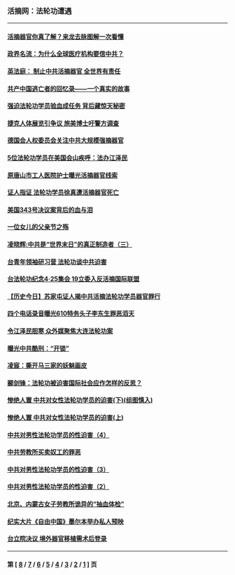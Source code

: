 ### 活摘网：法轮功遭遇
---
#### [活摘器官你真了解？来龙去脉图解一次看懂](../../pages/nf5881/n13013820.md?08160430) 
#### [政界名流：为什么全球医疗机构要信中共？](../../pages/nf5881/n11945479.md?08160430) 
#### [英法庭： 制止中共活摘器官 全世界有责任](../../pages/nf5881/n11330691.md?08160430) 
#### [共产中国逃亡者的回忆录——一个真实的故事](../../pages/nf5881/n10918649.md?08160430) 
#### [强迫法轮功学员验血成任务 背后藏惊天秘密](../../pages/nf5881/n4252384.md?08160430) 
#### [捷克人体展览引争议 旅美博士吁警方调查](../../pages/nf5881/n9429187.md?08160430) 
#### [德国会人权委员会关注中共大规模强摘器官](../../pages/nf5881/n8418950.md?08160430) 
#### [5位法轮功学员在美国会山疾呼：法办江泽民](../../pages/nf5881/n8101519.md?08160430) 
#### [原唐山市工人医院护士曝光活摘器官线索](../../pages/nf5881/n8076384.md?08160430) 
#### [证人指证 法轮功学员徐真遭活摘器官死亡](../../pages/nf5881/n8042467.md?08160430) 
#### [美国343号决议案背后的血与泪](../../pages/nf5881/n8020684.md?08160430) 
#### [一位女儿的父亲节之殇](../../pages/nf5881/n8014122.md?08160430) 
#### [凌晓辉:中共是“世界末日”的真正制造者（三）](../../pages/nf5881/n4210333.md?08160430) 
#### [台青年领袖研习营 法轮功谈中共迫害](../../pages/nf5881/n4141857.md?08160430) 
#### [台法轮功纪念4‧25集会 19立委入反活摘国际联盟](../../pages/nf5881/n4141821.md?08160430) 
#### [【历史今日】苏家屯证人揭中共活摘法轮功学员器官罪行](../../pages/nf5881/n4135912.md?08160430) 
#### [四个电话录音曝光610特务头子李东生罪恶滔天](../../pages/nf5881/n4040060.md?08160430) 
#### [令江泽民胆寒 众外媒聚焦大连法轮功案](../../pages/nf5881/n3932671.md?08160430) 
#### [曝光中共酷刑：“开锁”](../../pages/nf5881/n3889373.md?08160430) 
#### [凌宸：撕开马三家的妖魅画皮](../../pages/nf5881/n3849369.md?08160430) 
#### [郦剑锋：法轮功被迫害国际社会应作怎样的反思？](../../pages/nf5881/n3824560.md?08160430) 
#### [惨绝人寰 中共对女性法轮功学员的迫害(下)(组图慎入)](../../pages/nf5881/n3816285.md?08160430) 
#### [惨绝人寰 中共对女性法轮功学员的迫害(上)](../../pages/nf5881/n3815374.md?08160430) 
#### [中共对男性法轮功学员的性迫害（4）](../../pages/nf5881/n3769144.md?08160430) 
#### [中共劳教所买卖奴工的罪恶](../../pages/nf5881/n3769378.md?08160430) 
#### [中共对男性法轮功学员的性迫害（3）](../../pages/nf5881/n3768231.md?08160430) 
#### [中共对男性法轮功学员的性迫害（2）](../../pages/nf5881/n3767211.md?08160430) 
#### [北京、内蒙古女子劳教所诡异的“抽血体检”](../../pages/nf5881/n3753158.md?08160430) 
#### [纪实大片《自由中国》墨尔本举办私人预映](../../pages/nf5881/n3743337.md?08160430) 
#### [台立院决议 境外器官移植需术后登录](../../pages/nf5881/n3741520.md?08160430) 

---
#### 第 [ [8](./8.md?08160430) / [7](./7.md?08160430) / [6](./6.md?08160430) / [5](./5.md?08160430) / [4](./4.md?08160430) / [3](./3.md?08160430) / [2](./2.md?08160430) / [1](./1.md?08160430) ] 页
